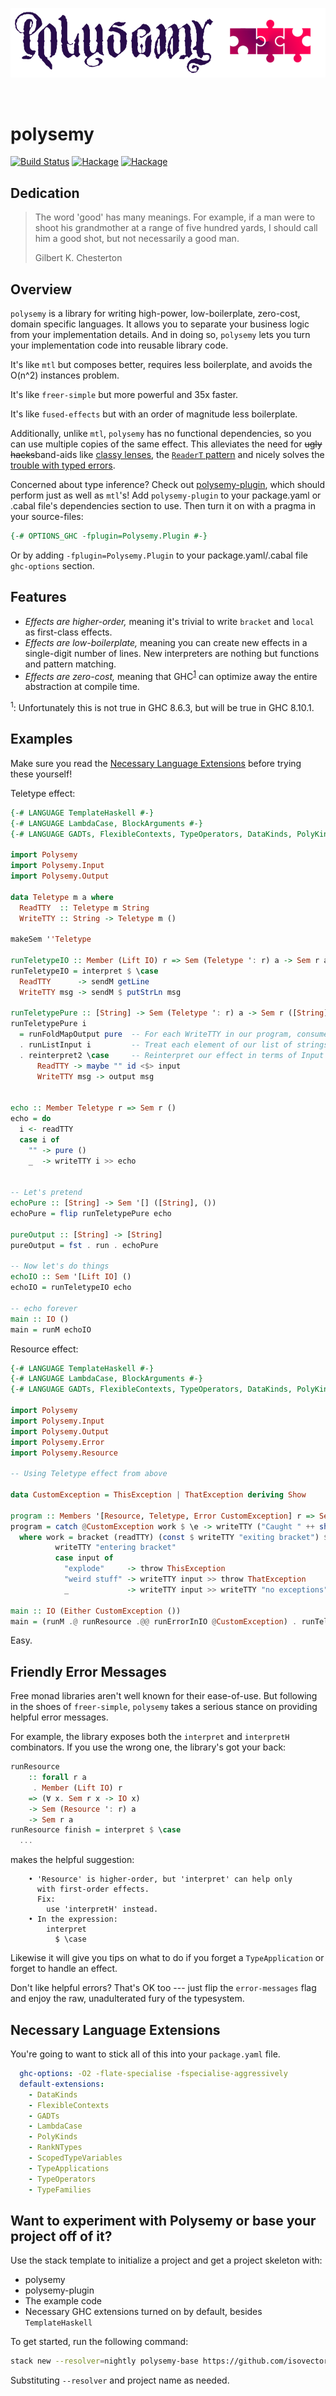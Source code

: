 <p align="center">
<img src="https://raw.githubusercontent.com/isovector/polysemy/master/polysemy.png" alt="Polysemy" title="Polysemy">
</p>

<p>&nbsp;</p>

# polysemy

[![Build Status](https://api.travis-ci.org/isovector/polysemy.svg?branch=master)](https://travis-ci.org/isovector/polysemy)
[![Hackage](https://img.shields.io/hackage/v/polysemy.svg?logo=haskell&label=polysemy)](https://hackage.haskell.org/package/polysemy)
[![Hackage](https://img.shields.io/hackage/v/polysemy-plugin.svg?logo=haskell&label=polysemy-plugin)](https://hackage.haskell.org/package/polysemy-plugin)

## Dedication

> The word 'good' has many meanings. For example, if a man were to shoot his
> grandmother at a range of five hundred yards, I should call him a good shot,
> but not necessarily a good man.
>
> Gilbert K. Chesterton


## Overview

`polysemy` is a library for writing high-power, low-boilerplate, zero-cost,
domain specific languages. It allows you to separate your business logic from
your implementation details. And in doing so, `polysemy` lets you turn your
implementation code into reusable library code.

It's like `mtl` but composes better, requires less boilerplate, and avoids the
O(n^2) instances problem.

It's like `freer-simple` but more powerful and 35x faster.

It's like `fused-effects` but with an order of magnitude less boilerplate.

Additionally, unlike `mtl`, `polysemy` has no functional dependencies, so you
can use multiple copies of the same effect. This alleviates the need for ~~ugly
hacks~~band-aids like [classy
lenses](http://hackage.haskell.org/package/lens-4.17.1/docs/Control-Lens-TH.html#v:makeClassy),
the [`ReaderT`
pattern](https://www.fpcomplete.com/blog/2017/06/readert-design-pattern) and
nicely solves the [trouble with typed
errors](https://www.parsonsmatt.org/2018/11/03/trouble_with_typed_errors.html).

Concerned about type inference? Check out
[polysemy-plugin](https://github.com/isovector/polysemy/tree/master/polysemy-plugin),
which should perform just as well as `mtl`'s! Add `polysemy-plugin` to your package.yaml
or .cabal file's dependencies section to use. Then turn it on with a pragma in your source-files:

```haskell
{-# OPTIONS_GHC -fplugin=Polysemy.Plugin #-}
```
Or by adding `-fplugin=Polysemy.Plugin` to your package.yaml/.cabal file `ghc-options` section.


## Features

* *Effects are higher-order,* meaning it's trivial to write `bracket` and `local`
    as first-class effects.
* *Effects are low-boilerplate,* meaning you can create new effects in a
    single-digit number of lines. New interpreters are nothing but functions and
    pattern matching.
* *Effects are zero-cost,* meaning that GHC<sup>[1](#fn1)</sup> can optimize
    away the entire abstraction at compile time.


<sup><a name="fn1">1</a></sup>: Unfortunately this is not true in GHC 8.6.3, but
will be true in GHC 8.10.1.


## Examples

Make sure you read the [Necessary Language
Extensions](https://github.com/isovector/polysemy#necessary-language-extensions)
before trying these yourself!

Teletype effect:

```haskell
{-# LANGUAGE TemplateHaskell #-}
{-# LANGUAGE LambdaCase, BlockArguments #-}
{-# LANGUAGE GADTs, FlexibleContexts, TypeOperators, DataKinds, PolyKinds #-}

import Polysemy
import Polysemy.Input
import Polysemy.Output

data Teletype m a where
  ReadTTY  :: Teletype m String
  WriteTTY :: String -> Teletype m ()

makeSem ''Teletype

runTeletypeIO :: Member (Lift IO) r => Sem (Teletype ': r) a -> Sem r a
runTeletypeIO = interpret $ \case
  ReadTTY      -> sendM getLine
  WriteTTY msg -> sendM $ putStrLn msg

runTeletypePure :: [String] -> Sem (Teletype ': r) a -> Sem r ([String], a)
runTeletypePure i
  = runFoldMapOutput pure  -- For each WriteTTY in our program, consume an output by appending it to the list in a ([String], a)
  . runListInput i         -- Treat each element of our list of strings as a line of input
  . reinterpret2 \case     -- Reinterpret our effect in terms of Input and Output
      ReadTTY -> maybe "" id <$> input
      WriteTTY msg -> output msg


echo :: Member Teletype r => Sem r ()
echo = do
  i <- readTTY
  case i of
    "" -> pure ()
    _  -> writeTTY i >> echo


-- Let's pretend
echoPure :: [String] -> Sem '[] ([String], ())
echoPure = flip runTeletypePure echo

pureOutput :: [String] -> [String]
pureOutput = fst . run . echoPure

-- Now let's do things
echoIO :: Sem '[Lift IO] ()
echoIO = runTeletypeIO echo

-- echo forever
main :: IO ()
main = runM echoIO
```


Resource effect:

```haskell
{-# LANGUAGE TemplateHaskell #-}
{-# LANGUAGE LambdaCase, BlockArguments #-}
{-# LANGUAGE GADTs, FlexibleContexts, TypeOperators, DataKinds, PolyKinds, TypeApplications #-}

import Polysemy
import Polysemy.Input
import Polysemy.Output
import Polysemy.Error
import Polysemy.Resource

-- Using Teletype effect from above

data CustomException = ThisException | ThatException deriving Show

program :: Members '[Resource, Teletype, Error CustomException] r => Sem r ()
program = catch @CustomException work $ \e -> writeTTY ("Caught " ++ show e)
  where work = bracket (readTTY) (const $ writeTTY "exiting bracket") $ \input -> do
          writeTTY "entering bracket"
          case input of
            "explode"     -> throw ThisException
            "weird stuff" -> writeTTY input >> throw ThatException
            _             -> writeTTY input >> writeTTY "no exceptions"

main :: IO (Either CustomException ())
main = (runM .@ runResource .@@ runErrorInIO @CustomException) . runTeletypeIO $ program
```

Easy.


## Friendly Error Messages

Free monad libraries aren't well known for their ease-of-use. But following in
the shoes of `freer-simple`, `polysemy` takes a serious stance on providing
helpful error messages.

For example, the library exposes both the `interpret` and `interpretH`
combinators. If you use the wrong one, the library's got your back:

```haskell
runResource
    :: forall r a
     . Member (Lift IO) r
    => (∀ x. Sem r x -> IO x)
    -> Sem (Resource ': r) a
    -> Sem r a
runResource finish = interpret $ \case
  ...
```

makes the helpful suggestion:

```
    • 'Resource' is higher-order, but 'interpret' can help only
      with first-order effects.
      Fix:
        use 'interpretH' instead.
    • In the expression:
        interpret
          $ \case
```

Likewise it will give you tips on what to do if you forget a `TypeApplication`
or forget to handle an effect.

Don't like helpful errors? That's OK too --- just flip the `error-messages` flag
and enjoy the raw, unadulterated fury of the typesystem.

## Necessary Language Extensions

You're going to want to stick all of this into your `package.yaml` file.

```yaml
  ghc-options: -O2 -flate-specialise -fspecialise-aggressively
  default-extensions:
    - DataKinds
    - FlexibleContexts
    - GADTs
    - LambdaCase
    - PolyKinds
    - RankNTypes
    - ScopedTypeVariables
    - TypeApplications
    - TypeOperators
    - TypeFamilies
```

## Want to experiment with Polysemy or base your project off of it?

Use the stack template to initialize a project and get a project skeleton with:
 * polysemy
 * polysemy-plugin
 * The example code
 * Necessary GHC extensions turned on by default, besides `TemplateHaskell`

To get started, run the following command:

```sh
stack new --resolver=nightly polysemy-base https://github.com/isovector/polysemy/raw/master/polysemy-template.hsfiles
```
Substituting `--resolver` and project name as needed.
